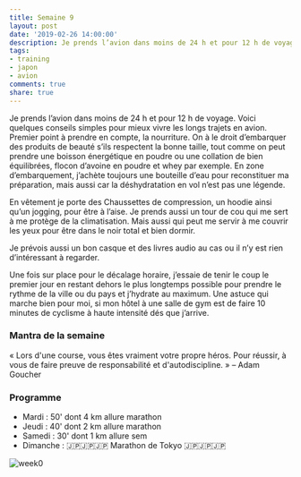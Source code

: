 ```yaml
---
title: Semaine 9
layout: post
date: '2019-02-26 14:00:00'
description: Je prends l’avion dans moins de 24 h et pour 12 h de voyage. Voici quelques conseils simples pour mieux vivre les longs trajets en avion
tags:
- training
- japon
- avion 
comments: true
share: true
---
```


Je prends l’avion dans moins de 24 h et pour 12 h de voyage. Voici quelques conseils simples pour mieux vivre les longs trajets en avion. Premier point à prendre en compte, la nourriture. On à le droit d’embarquer des produits de beauté s’ils respectent la bonne taille, tout comme on peut prendre une boisson énergétique en poudre ou une collation de bien équilibrées, flocon d’avoine en poudre et whey par exemple. En zone d’embarquement, j’achète toujours une bouteille d’eau pour reconstituer ma préparation, mais aussi car la déshydratation en vol n’est pas une légende.

En vêtement je porte des Chaussettes de compression, un hoodie ainsi qu’un jogging, pour être à l’aise. Je prends aussi un tour de cou qui me sert à me protège de la climatisation. Mais aussi qui peut me servir à me couvrir les yeux pour être dans le noir total et bien dormir.

Je prévois aussi un bon casque et des livres audio au cas ou il n’y est rien d’intéressant à regarder. 

Une fois sur place pour le décalage horaire, j’essaie de tenir le coup le premier jour en restant dehors le plus longtemps possible pour prendre le rythme de la ville ou du pays et j’hydrate au maximum. Une astuce qui marche bien pour moi, si mon hôtel à une salle de gym est de faire 10 minutes de cyclisme à haute intensité dés que j’arrive.

### Mantra de la semaine
« Lors d'une course, vous êtes vraiment votre propre héros. Pour réussir, à vous de faire preuve de responsabilité et d'autodiscipline. » – Adam Goucher 

### Programme

* Mardi : 50' dont 4 km allure marathon 
* Jeudi : 40' dont 2 km allure marathon 
* Samedi : 30' dont 1 km allure sem
* Dimanche : 🇯🇵🇯🇵🇯🇵 Marathon de Tokyo 🇯🇵🇯🇵🇯🇵

![week0](../../images/week9.jpg)
